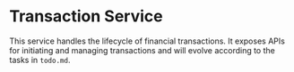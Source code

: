 # Transaction Service

This service handles the lifecycle of financial transactions. It exposes APIs for initiating and managing transactions and will evolve according to the tasks in `todo.md`.
